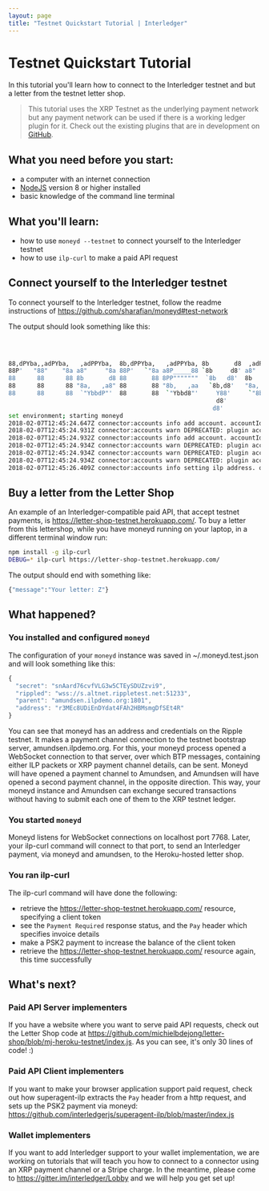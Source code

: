 ```yaml
---
layout: page
title: "Testnet Quickstart Tutorial | Interledger"
---
```

# Testnet Quickstart Tutorial

In this tutorial you'll learn how to connect to the Interledger testnet and but a letter from the testnet letter shop.

> This tutorial uses the XRP Testnet as the underlying payment network but any payment network can be used if there is a working ledger plugin for it. Check out the existing plugins that are in development on [GitHub](https://github.com/search?utf8=%E2%9C%93&q=ilp-plugin-).

## What you need before you start:

* a computer with an internet connection
* [NodeJS](https://nodejs.org/en/download/current/) version 8 or higher installed
* basic knowledge of the command line terminal

## What you'll learn:

* how to use `moneyd --testnet` to connect yourself to the Interledger testnet
* how to use `ilp-curl` to make a paid API request

## Connect yourself to the Interledger testnet

To connect yourself to the Interledger testnet, follow the readme instructions of https://github.com/sharafian/moneyd#test-network

The output should look something like this:


```sh
                                                                           88
                                                                           88
                                                                           88
88,dPYba,,adPYba,   ,adPPYba,  8b,dPPYba,   ,adPPYba, 8b       d8  ,adPPYb,88
88P'   "88"    "8a a8"     "8a 88P'   `"8a a8P_____88 `8b     d8' a8"    `Y88
88      88      88 8b       d8 88       88 8PP"""""""  `8b   d8'  8b       88
88      88      88 "8a,   ,a8" 88       88 "8b,   ,aa   `8b,d8'   "8a,   ,d88
88      88      88  `"YbbdP"'  88       88  `"Ybbd8"'     Y88'     `"8bbdP"Y8
                                                          d8'
                                                         d8'
set environment; starting moneyd
2018-02-07T12:45:24.647Z connector:accounts info add account. accountId=parent
2018-02-07T12:45:24.931Z connector:accounts warn DEPRECATED: plugin accessed deprecated _log property. accountId=parent
2018-02-07T12:45:24.932Z connector:accounts info add account. accountId=local
2018-02-07T12:45:24.934Z connector:accounts warn DEPRECATED: plugin accessed deprecated _log property. accountId=local
2018-02-07T12:45:24.934Z connector:accounts warn DEPRECATED: plugin accessed deprecated _store property. accountId=local
2018-02-07T12:45:24.934Z connector:accounts warn DEPRECATED: plugin accessed deprecated _store property. accountId=local
2018-02-07T12:45:26.409Z connector:accounts info setting ilp address. oldAddress=unknown newAddress=test.amundsen.bmp.btp18q1.YaXT9omsIYLREfR3p77Sh8iomSOCONEvAgD24AL4smE
```

## Buy a letter from the Letter Shop

An example of an Interledger-compatible paid API, that accept testnet payments, is https://letter-shop-testnet.herokuapp.com/.
To buy a letter from this lettershop, while you have moneyd running on your laptop, in a different terminal window run:

```sh
npm install -g ilp-curl
DEBUG=* ilp-curl https://letter-shop-testnet.herokuapp.com/
```

The output should end with something like:

```sh
{"message":"Your letter: Z"}
```

## What happened?
### You installed and configured `moneyd`
The configuration of your `moneyd` instance was saved in ~/.moneyd.test.json and will look something like this:
```js
{
  "secret": "snAard76cvfVLG3w5CTEySDUZzvi9",
  "rippled": "wss://s.altnet.rippletest.net:51233",
  "parent": "amundsen.ilpdemo.org:1801",
  "address": "r3MEc8UDiEnDYdat4FAh2HBMsmgDfSEt4R"
}
```

You can see that moneyd has an address and credentials on the Ripple testnet. It makes a payment channel connection to the testnet bootstrap server, amundsen.ilpdemo.org. For this, your moneyd process opened a WebSocket connection to that server, over which BTP messages, containing either ILP packets or XRP payment channel details, can be sent. Moneyd will have opened a payment channel to Amundsen, and Amundsen will have opened a second payment channel, in the opposite direction. This way, your moneyd instance and Amundsen can exchange secured transactions without having to submit each one of them to the XRP testnet ledger.

### You started `moneyd`

Moneyd listens for WebSocket connections on localhost port 7768. Later, your ilp-curl command will connect to that port, to send an Interledger payment, via moneyd and amundsen, to the Heroku-hosted letter shop.

### You ran ilp-curl

The ilp-curl command will have done the following:
* retrieve the https://letter-shop-testnet.herokuapp.com/ resource, specifying a client token
* see the `Payment Required` response status, and the `Pay` header which specifies invoice details
* make a PSK2 payment to increase the balance of the client token
* retrieve the https://letter-shop-testnet.herokuapp.com/ resource again, this time successfully


## What's next?

### Paid API Server implementers
If you have a website where you want to serve paid API requests, check out the Letter Shop code at
https://github.com/michielbdejong/letter-shop/blob/mj-heroku-testnet/index.js. As you can see, it's
only 30 lines of code! :)

### Paid API Client implementers
If you want to make your browser application support paid request, check out how superagent-ilp
extracts the `Pay` header from a http request, and sets up the PSK2 payment via moneyd:
https://github.com/interledgerjs/superagent-ilp/blob/master/index.js

### Wallet implementers
If you want to add Interledger support to your wallet implementation, we are working on tutorials
that will teach you how to connect to a connector using an XRP payment channel or a Stripe charge.
In the meantime, please come to https://gitter.im/interledger/Lobby and we will help you get set up!

